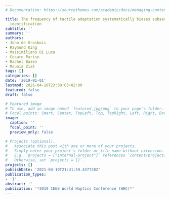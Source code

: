 ```yaml
---
# Documentation: https://sourcethemes.com/academic/docs/managing-content/

title: The frequency of tactile adaptation systematically biases subsequent frequency
  identification
subtitle: ''
summary: ''
authors:
- John de Grosbois
- Raymond King
- Massimiliano Di Luca
- Cesare Parise
- Rachel Bazen
- Mounia Ziat
tags: []
categories: []
date: '2019-01-01'
lastmod: 2021-04-10T23:38:03+02:00
featured: false
draft: false

# Featured image
# To use, add an image named `featured.jpg/png` to your page's folder.
# Focal points: Smart, Center, TopLeft, Top, TopRight, Left, Right, BottomLeft, Bottom, BottomRight.
image:
  caption: ''
  focal_point: ''
  preview_only: false

# Projects (optional).
#   Associate this post with one or more of your projects.
#   Simply enter your project's folder or file name without extension.
#   E.g. `projects = ["internal-project"]` references `content/project/deep-learning/index.md`.
#   Otherwise, set `projects = []`.
projects: []
publishDate: '2021-04-10T21:41:59.437728Z'
publication_types:
- '1'
abstract: ''
publication: '*2019 IEEE World Haptics Conference (WHC)*'
---
```


